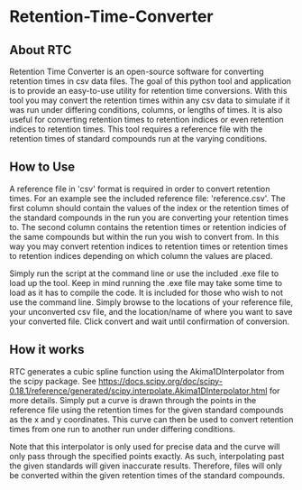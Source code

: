 # Retention-Time-Converter

## About RTC
Retention Time Converter is an open-source software for converting retention times in csv data files. The goal of this python tool and application is to provide an easy-to-use utility for retention time conversions. With this tool you may convert the retention times within any csv data to simulate if it was run under differing conditions, columns, or lengths of times. It is also useful for converting retention times to retention indices or even retention indices to retention times. This tool requires a reference file with the retention times of standard compounds run at the varying conditions.

## How to Use

A reference file in 'csv' format is required in order to convert retention times. For an example see the included reference file: 'reference.csv'. The first column should contain the values of the index or the retention times of the standard compounds in the run you are converting your retention times to. The second column contains the retention times or retention indicies of the same compounds but within the run you wish to convert from. In this way you may convert retention indices to retention times or retention times to retention indices depending on which column the values are placed.

Simply run the script at the command line or use the included .exe file to load up the tool. Keep in mind running the .exe file may take some time to load as it has to compile the code. It is included for those who wish to not use the command line. Simply browse to the locations of your reference file, your unconverted csv file, and the location/name of where you want to save your converted file. Click convert and wait until confirmation of conversion.

## How it works
RTC generates a cubic spline function using the Akima1DInterpolator from the scipy package. See https://docs.scipy.org/doc/scipy-0.18.1/reference/generated/scipy.interpolate.Akima1DInterpolator.html for more details. Simply put a curve is drawn through the points in the reference file using the retention times for the given standard compounds as the x and y coordinates. This curve can then be used to convert retention times from one run to another run under differing conditions. 

Note that this interpolator is only used for precise data and the curve will only pass through the specified points exactly. As such, interpolating past the given standards will given inaccurate results. Therefore, files will only be converted within the given retention times of the standard compounds.

